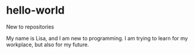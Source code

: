 # hello-world
New to repositories

My name is Lisa, and I am new to programming. I am trying to learn for my workplace, but also for my future.
